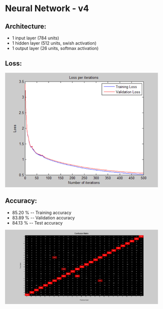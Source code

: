 # Neural Network - v4

## Architecture:

- 1 input layer (784 units)
- 1 hidden layer (512 units, swish activation)
- 1 output layer (26 units, softmax activation)

## Loss:

![image](Visualizations/Loss_per_iterations.png)

## Accuracy:

- 85.20 % -- Training accuracy
- 83.89 % -- Validation accuracy
- 84.13 % -- Test accuracy

![image](Visualizations/Confusion_Matrix.png)

